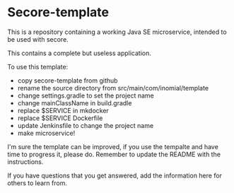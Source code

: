 # Secore-template

This is a repository containing a working Java SE microservice, intended to
be used with secore.

This contains a complete but useless application.

To use this template:

- copy secore-template from github 
- rename the source directory from src/main/com/inomial/template
- change settings.gradle to set the project name
- change mainClassName in build.gradle
- replace $SERVICE in mkdocker
- replace $SERVICE Dockerfile
- update Jenkinsfile to change the project name
- make microservice!

I'm sure the template can be improved, if you use the tempalte and have time
to progress it, please do. Remember to update the README with the instructions.

If you have questions that you get answered, add the information here for
others to learn from.
